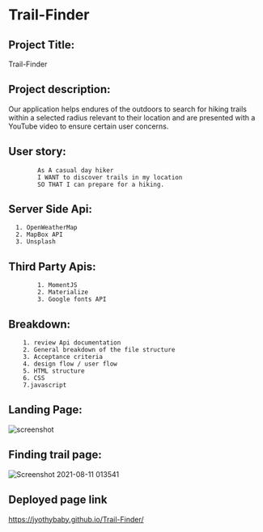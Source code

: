 # Trail-Finder
## Project Title: 
Trail-Finder
## Project description: 
Our application helps endures of the outdoors to search for hiking trails within a selected radius relevant to their location and are presented with a YouTube video to ensure certain user concerns.
## User story: 
            As A casual day hiker
            I WANT to discover trails in my location        
            SO THAT I can prepare for a hiking. 

## Server Side Api: 
      1. OpenWeatherMap 
      2. MapBox API
      3. Unsplash

## Third Party Apis:
            1. MomentJS
            2. Materialize 
            3. Google fonts API
      

## Breakdown: 
        1. review Api documentation
        2. General breakdown of the file structure
        3. Acceptance criteria
        4. design flow / user flow 
        5. HTML structure
        6. CSS
        7.javascript
        
       
       
## Landing Page: 
![screenshot](https://user-images.githubusercontent.com/73779089/128943672-fd1ec338-9e26-49f2-b160-772c9d8e19c6.png)

            
## Finding trail page:
![Screenshot 2021-08-11 013541](https://user-images.githubusercontent.com/73779089/128943695-7cc55567-71b1-407c-9265-5d9de8a8adf1.png)




## Deployed page link 
https://jyothybaby.github.io/Trail-Finder/

